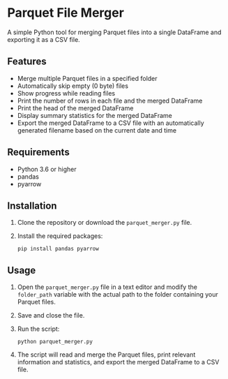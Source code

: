 Parquet File Merger
===================

A simple Python tool for merging Parquet files into a single DataFrame and exporting it as a CSV file.

Features
--------

*   Merge multiple Parquet files in a specified folder
*   Automatically skip empty (0 byte) files
*   Show progress while reading files
*   Print the number of rows in each file and the merged DataFrame
*   Print the head of the merged DataFrame
*   Display summary statistics for the merged DataFrame
*   Export the merged DataFrame to a CSV file with an automatically generated filename based on the current date and time

Requirements
------------

*   Python 3.6 or higher
*   pandas
*   pyarrow

Installation
------------

1.  Clone the repository or download the `parquet_merger.py` file.
    
2.  Install the required packages:
    
    ```
    pip install pandas pyarrow
    ```
    

Usage
-----

1.  Open the `parquet_merger.py` file in a text editor and modify the `folder_path` variable with the actual path to the folder containing your Parquet files.
    
2.  Save and close the file.
    
3.  Run the script:
    
    ```
    python parquet_merger.py
    ```
    
4.  The script will read and merge the Parquet files, print relevant information and statistics, and export the merged DataFrame to a CSV file.
